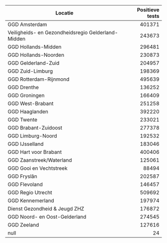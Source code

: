 | Locatie | Positieve tests |
|---------|----------------:|
| GGD Amsterdam                            | 401371 |
| Veiligheids- en Gezondheidsregio Gelderland-Midden | 243673 |
| GGD Hollands-Midden                      | 296481 |
| GGD Hollands-Noorden                     | 230873 |
| GGD Gelderland-Zuid                      | 204957 |
| GGD Zuid-Limburg                         | 198369 |
| GGD Rotterdam-Rijnmond                   | 495639 |
| GGD Drenthe                              | 136252 |
| GGD Groningen                            | 166409 |
| GGD West-Brabant                         | 251258 |
| GGD Haaglanden                           | 392220 |
| GGD Twente                               | 233021 |
| GGD Brabant-Zuidoost                     | 277378 |
| GGD Limburg-Noord                        | 192532 |
| GGD IJsselland                           | 183046 |
| GGD Hart voor Brabant                    | 400406 |
| GGD Zaanstreek/Waterland                 | 125061 |
| GGD Gooi en Vechtstreek                  | 88494 |
| GGD Fryslân                              | 202587 |
| GGD Flevoland                            | 146457 |
| GGD Regio Utrecht                        | 509692 |
| GGD Kennemerland                         | 197974 |
| Dienst Gezondheid & Jeugd ZHZ            | 176872 |
| GGD Noord- en Oost-Gelderland            | 274545 |
| GGD Zeeland                              | 127616 |
| null                                     |    24 |
